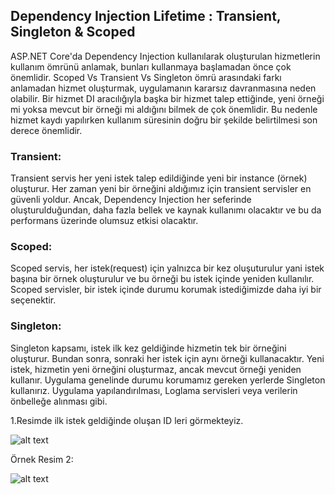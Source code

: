 ## Dependency Injection Lifetime : Transient, Singleton & Scoped

ASP.NET Core'da Dependency Injection kullanılarak oluşturulan hizmetlerin kullanım ömrünü anlamak, bunları kullanmaya başlamadan önce çok önemlidir. Scoped Vs Transient Vs Singleton ömrü arasındaki farkı anlamadan hizmet oluşturmak, uygulamanın kararsız davranmasına neden olabilir. Bir hizmet DI aracılığıyla başka bir hizmet talep ettiğinde, yeni örneği mi yoksa mevcut bir örneği mi aldığını bilmek de çok önemlidir. Bu nedenle hizmet kaydı yapılırken kullanım süresinin doğru bir şekilde belirtilmesi son derece önemlidir.

### Transient: 
Transient servis her yeni istek talep edildiğinde yeni bir instance (örnek) oluşturur.
Her zaman yeni bir örneğini aldığımız için transient servisler en güvenli yoldur. Ancak, Dependency Injection her seferinde oluşturulduğundan, daha fazla bellek ve kaynak kullanımı olacaktır ve bu da performans üzerinde olumsuz etkisi olacaktır.

### Scoped:
Scoped servis, her istek(request) için yalnızca bir kez oluşuturulur yani istek başına bir örnek oluşturulur ve bu örneği bu istek içinde yeniden kullanılır.
Scoped servisler, bir istek içinde durumu korumak istediğimizde daha iyi bir seçenektir.


### Singleton:
Singleton kapsamı, istek ilk kez geldiğinde hizmetin tek bir örneğini oluşturur. Bundan sonra, sonraki her istek için aynı örneği kullanacaktır. Yeni istek, hizmetin yeni örneğini oluşturmaz, ancak mevcut örneği yeniden kullanır.
Uygulama genelinde durumu korumamız gereken yerlerde Singleton kullanırız. Uygulama yapılandırılması, Loglama servisleri veya verilerin önbelleğe alınması gibi.

1.Resimde ilk istek geldiğinde oluşan ID leri görmekteyiz.

![alt text](https://resimupload.org/images/2022/03/27/LifeCycleOfTheService.png)

Örnek Resim 2:

![alt text](https://resimupload.org/images/2022/03/27/LifeCycleOfTheService2.png)
